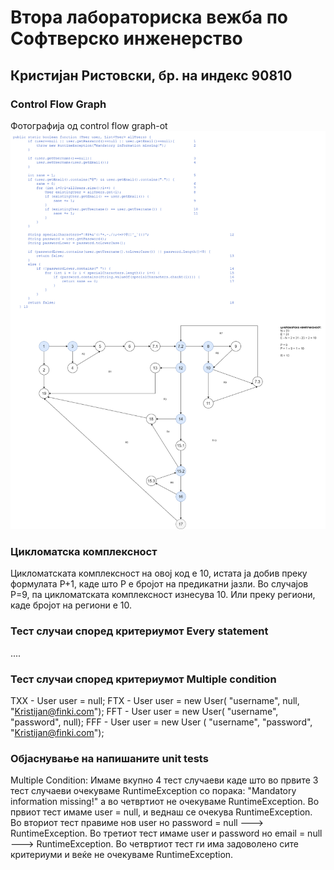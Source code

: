 # Втора лабораториска вежба по Софтверско инженерство

## Кристијан Ристовски, бр. на индекс 90810

###  Control Flow Graph

Фотографија од control flow graph-ot 
![Alt text](CFG.png)

### Цикломатска комплексност

Цикломатската комплексност на овој код е 10, истата ја добив преку формулата P+1, каде што P е бројот на предикатни јазли. Во случајoв P=9, па цикломатската комплексност изнесува 10. Или преку региони, каде бројот на региони е 10.

### Тест случаи според критериумот  Every statement 

....

### Тест случаи според критериумот Multiple condition

TXX - User user = null;
FTX - User user = new User(
		"username",
		null,
		"Kristijan@finki.com");
FFT - User user = new User(
		"username",
		"password",
		null);
FFF - User user = new User (
		"username",
		"password",
		"Kristijan@finki.com");



### Објаснување на напишаните unit tests

Multiple Condition:
Имаме вкупно 4 тест случаеви каде што во првите 3 тест случаеви очекуваме RuntimeException со порака: "Mandatory information missing!" а во четвртиот не очекуваме RuntimeException. Во првиот тест имаме user = null, и веднаш се очекува RuntimeException. Во вториот тест правиме нов user но password = null ---> RuntimeException. Во третиот тест имаме user и password но email = null ---> RuntimeException. Во четвртиот тест ги има задоволено сите критериуми и веќе не очекуваме RuntimeException.







